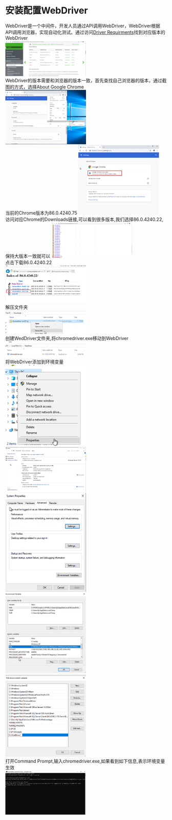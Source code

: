 # 安装配置WebDriver
WebDriver是一个中间件，开发人员通过API调用WebDriver，WebDriver根据API调用浏览器，实现自动化测试。通过访问[Driver Requirments](https://www.selenium.dev/documentation/en/webdriver/driver_requirements/#quick-reference)找到对应版本的WebDriver  
<img src="https://github.com/Alex-Ji/AutomateTest/raw/main/Notes/Images/Env_WebDriver/1.png" width="50%">  
WebDriver的版本需要和浏览器的版本一致，首先查找自己浏览器的版本，通过截图的方式，选择About Google Chrome  
<img src="https://github.com/Alex-Ji/AutomateTest/raw/main/Notes/Images/Env_WebDriver/3.png" width="50%">  
当前的Chrome版本为86.0.4240.75
<img src="https://github.com/Alex-Ji/AutomateTest/raw/main/Notes/Images/Env_WebDriver/4.png" width="50%">   
访问对应Chrome的Downloads链接,可以看到很多版本,我们选择86.0.4240.22,保持大版本一致就可以
<img src="https://github.com/Alex-Ji/AutomateTest/raw/main/Notes/Images/Env_WebDriver/2.png" width="50%">  
点击下载86.0.4240.22  
<img src="https://github.com/Alex-Ji/AutomateTest/raw/main/Notes/Images/Env_WebDriver/5.png" width="50%">  
解压文件夹  
<img src="https://github.com/Alex-Ji/AutomateTest/raw/main/Notes/Images/Env_WebDriver/6.png" width="50%">  
创建WedDriver文件夹,将chromedriver.exe移动到WebDriver  
<img src="https://github.com/Alex-Ji/AutomateTest/raw/main/Notes/Images/Env_WebDriver/7.png" width="50%">  
将WebDriver添加到环境变量  
<img src="https://github.com/Alex-Ji/AutomateTest/raw/main/Notes/Images/Env_WebDriver/8.png" width="50%">  
<img src="https://github.com/Alex-Ji/AutomateTest/raw/main/Notes/Images/Env_WebDriver/9.png" width="50%">  
<img src="https://github.com/Alex-Ji/AutomateTest/raw/main/Notes/Images/Env_WebDriver/10.png" width="50%">  
<img src="https://github.com/Alex-Ji/AutomateTest/raw/main/Notes/Images/Env_WebDriver/11.png" width="50%">  
<img src="https://github.com/Alex-Ji/AutomateTest/raw/main/Notes/Images/Env_WebDriver/12.png" width="50%">  
打开Command Prompt,输入chromedriver.exe,如果看到如下信息,表示环境变量生效  
<img src="https://github.com/Alex-Ji/AutomateTest/raw/main/Notes/Images/Env_WebDriver/13.png" width="50%">  

